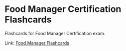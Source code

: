 # Food Manager Certification Flashcards

Flashcards for Food Manager Certification exam.

Link: [Food Manager Flashcards](https://raisingexceptions.com/food-manager/)